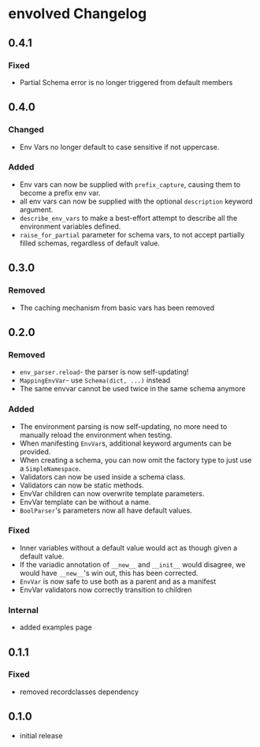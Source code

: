 # envolved Changelog
## 0.4.1
### Fixed
* Partial Schema error is no longer triggered from default members
## 0.4.0
### Changed
* Env Vars no longer default to case sensitive if not uppercase.
### Added
* Env vars can now be supplied with `prefix_capture`, causing them to become a prefix env var.
* all env vars can now be supplied with the optional `description` keyword argument.
* `describe_env_vars` to make a best-effort attempt to describe all the environment variables defined.
* `raise_for_partial` parameter for schema vars, to not accept partially filled schemas, regardless of default value.
## 0.3.0
### Removed
* The caching mechanism from basic vars has been removed
## 0.2.0
### Removed
* `env_parser.reload`- the parser is now self-updating!
* `MappingEnvVar`- use `Schema(dict, ...)` instead
* The same envvar cannot be used twice in the same schema anymore
### Added
* The environment parsing is now self-updating, no more need to manually reload the environment when testing.
* When manifesting `EnvVar`s, additional keyword arguments can be provided.
* When creating a schema, you can now omit the factory type to just use a `SimpleNamespace`.
* Validators can now be used inside a schema class.
* Validators can now be static methods.
* EnvVar children can now overwrite template parameters.
* EnvVar template can be without a name.
* `BoolParser`'s parameters now all have default values.
### Fixed
* Inner variables without a default value would act as though given a default value.
* If the variadic annotation of `__new__` and `__init__` would disagree, we would have `__new__`'s win out, this has been corrected.
* `EnvVar` is now safe to use both as a parent and as a manifest
* EnvVar validators now correctly transition to children
### Internal
* added examples page
## 0.1.1
### Fixed
* removed recordclasses dependency
## 0.1.0
* initial release